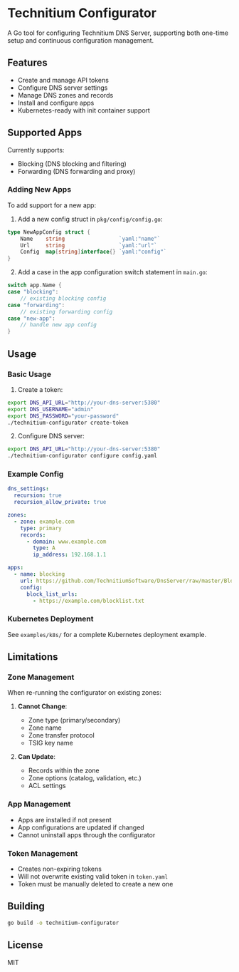# Technitium Configurator

A Go tool for configuring Technitium DNS Server, supporting both one-time setup and continuous configuration management.

## Features

- Create and manage API tokens
- Configure DNS server settings
- Manage DNS zones and records
- Install and configure apps
- Kubernetes-ready with init container support

## Supported Apps

Currently supports:
- Blocking (DNS blocking and filtering)
- Forwarding (DNS forwarding and proxy)

### Adding New Apps

To add support for a new app:

1. Add a new config struct in `pkg/config/config.go`:
```go
type NewAppConfig struct {
    Name    string                 `yaml:"name"`
    Url     string                 `yaml:"url"`
    Config  map[string]interface{} `yaml:"config"`
}
```

2. Add a case in the app configuration switch statement in `main.go`:
```go
switch app.Name {
case "blocking":
    // existing blocking config
case "forwarding":
    // existing forwarding config
case "new-app":
    // handle new app config
}
```

## Usage

### Basic Usage

1. Create a token:
```bash
export DNS_API_URL="http://your-dns-server:5380"
export DNS_USERNAME="admin"
export DNS_PASSWORD="your-password"
./technitium-configurator create-token
```

2. Configure DNS server:
```bash
export DNS_API_URL="http://your-dns-server:5380"
./technitium-configurator configure config.yaml
```

### Example Config

```yaml
dns_settings:
  recursion: true
  recursion_allow_private: true

zones:
  - zone: example.com
    type: primary
    records:
      - domain: www.example.com
        type: A
        ip_address: 192.168.1.1

apps:
  - name: blocking
    url: https://github.com/TechnitiumSoftware/DnsServer/raw/master/BlockingApp.zip
    config:
      block_list_urls:
        - https://example.com/blocklist.txt
```

### Kubernetes Deployment

See `examples/k8s/` for a complete Kubernetes deployment example.

## Limitations

### Zone Management

When re-running the configurator on existing zones:

1. **Cannot Change**:
   - Zone type (primary/secondary)
   - Zone name
   - Zone transfer protocol
   - TSIG key name

2. **Can Update**:
   - Records within the zone
   - Zone options (catalog, validation, etc.)
   - ACL settings

### App Management

- Apps are installed if not present
- App configurations are updated if changed
- Cannot uninstall apps through the configurator

### Token Management

- Creates non-expiring tokens
- Will not overwrite existing valid token in `token.yaml`
- Token must be manually deleted to create a new one

## Building

```bash
go build -o technitium-configurator
```

## License

MIT